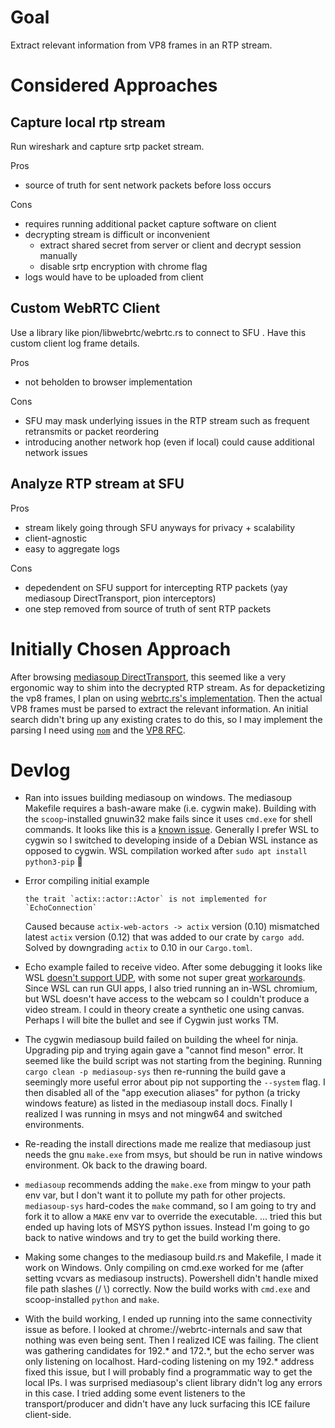 # Goal

Extract relevant information from VP8 frames in an RTP stream.

# Considered Approaches

## Capture local rtp stream

Run wireshark and capture srtp packet stream.

Pros

- source of truth for sent network packets before loss occurs

Cons

- requires running additional packet capture software on client
- decrypting stream is difficult or inconvenient
  - extract shared secret from server or client and decrypt session manually
  - disable srtp encryption with chrome flag
- logs would have to be uploaded from client

## Custom WebRTC Client

Use a library like pion/libwebrtc/webrtc.rs to connect to SFU . Have this custom client log frame details.

Pros

- not beholden to browser implementation

Cons

- SFU may mask underlying issues in the RTP stream such as frequent retransmits or packet reordering
- introducing another network hop (even if local) could cause additional network issues

## Analyze RTP stream at SFU

Pros

- stream likely going through SFU anyways for privacy + scalability
- client-agnostic
- easy to aggregate logs

Cons

- depedendent on SFU support for intercepting RTP packets (yay mediasoup DirectTransport, pion interceptors)
- one step removed from source of truth of sent RTP packets

# Initially Chosen Approach

After browsing [mediasoup DirectTransport](https://docs.rs/mediasoup/0.9.0/mediasoup/router/struct.Router.html#method.create_direct_transport), this seemed like a very ergonomic way to shim into the decrypted RTP stream. As for depacketizing the vp8 frames, I plan on using [webrtc.rs's implementation](https://docs.rs/rtp/latest/rtp/codecs/vp8/struct.Vp8Packet.html). Then the actual VP8 frames must be parsed to extract the relevant information. An initial search didn't bring up any existing crates to do this, so I may implement the parsing I need using [`nom`](https://crates.io/crates/nom) and the [VP8 RFC](https://datatracker.ietf.org/doc/html/rfc6386#section-19.2).

# Devlog

- Ran into issues building mediasoup on windows. The mediasoup Makefile requires a bash-aware make (i.e. cygwin make). Building with the `scoop`-installed gnuwin32 make fails since it uses `cmd.exe` for shell commands. It looks like this is a [known issue](https://github.com/versatica/mediasoup/issues/701). Generally I prefer WSL to cygwin so I switched to developing inside of a Debian WSL instance as opposed to cygwin. WSL compilation worked after `sudo apt install python3-pip` 🎉

- Error compiling initial example

  ```
  the trait `actix::actor::Actor` is not implemented for `EchoConnection`
  ```

  Caused because `actix-web-actors -> actix` version (0.10) mismatched latest `actix` version (0.12) that was added to our crate by `cargo add`. Solved by downgrading `actix` to 0.10 in our `Cargo.toml`.

- Echo example failed to receive video. After some debugging it looks like WSL [doesn't support UDP](https://github.com/microsoft/WSL/issues/6082), with some not super great [workarounds](https://github.com/microsoft/WSL/issues/4825). Since WSL can run GUI apps, I also tried running an in-WSL chromium, but WSL doesn't have access to the webcam so I couldn't produce a video stream. I could in theory create a synthetic one using canvas. Perhaps I will bite the bullet and see if Cygwin just works TM.

- The cygwin mediasoup build failed on building the wheel for ninja. Upgrading pip and trying again gave a "cannot find meson" error. It seemed like the build script was not starting from the begining. Running `cargo clean -p mediasoup-sys` then re-running the build gave a seemingly more useful error about pip not supporting the `--system` flag. I then disabled all of the "app execution aliases" for python (a tricky windows feature) as listed in the mediasoup install docs. Finally I realized I was running in msys and not mingw64 and switched environments.

- Re-reading the install directions made me realize that mediasoup just needs the gnu `make.exe` from msys, but should be run in native windows environment. Ok back to the drawing board.

- `mediasoup` recommends adding the `make.exe` from mingw to your path env var, but I don't want it to pollute my path for other projects. `mediasoup-sys` hard-codes the `make` command, so I am going to try and fork it to allow a `MAKE` env var to override the executable. ... tried this but ended up having lots of MSYS python issues. Instead I'm going to go back to native windows and try to get the build working there.

- Making some changes to the mediasoup build.rs and Makefile, I made it work on Windows. Only compiling on cmd.exe worked for me (after setting vcvars as mediasoup instructs). Powershell didn't handle mixed file path slashes (/ \\) correctly. Now the build works with `cmd.exe` and scoop-installed `python` and `make`.

- With the build working, I ended up running into the same connectivity issue as before. I looked at chrome://webrtc-internals and saw that nothing was even being sent. Then I realized ICE was failing. The client was gathering candidates for 192.\* and 172.\*, but the echo server was only listening on localhost. Hard-coding listening on my 192.\* address fixed this issue, but I will probably find a programmatic way to get the local IPs. I was surprised mediasoup's client library didn't log any errors in this case. I tried adding some event listeners to the transport/producer and didn't have any luck surfacing this ICE failure client-side.
